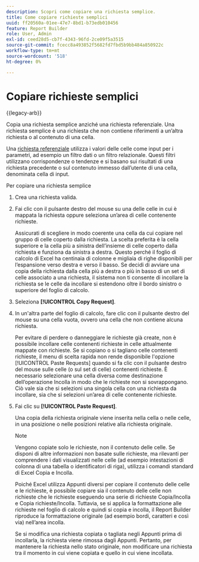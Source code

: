 ```yaml
---
description: Scopri come copiare una richiesta semplice.
title: Come copiare richieste semplici
uuid: ff20560a-01ee-47e7-8bd1-b73edb010456
feature: Report Builder
role: User, Admin
exl-id: ceed28d5-cb7f-4343-96fd-2ce09f5a3515
source-git-commit: fcecc8a493852f5682fd7fbd5b9bb484a850922c
workflow-type: tm+mt
source-wordcount: '518'
ht-degree: 0%

---
```


# Copiare richieste semplici

{{legacy-arb}}

Copia una richiesta semplice anziché una richiesta referenziale. Una richiesta semplice è una richiesta che non contiene riferimenti a un’altra richiesta o al contenuto di una cella.

Una [richiesta referenziale](/help/analyze/legacy-report-builder/manage-requests/c-copy-requests/t-copy-referential-requests.md) utilizza i valori delle celle come input per i parametri, ad esempio un filtro dati o un filtro relazionale. Questi filtri utilizzano corrispondenze o tendenze e si basano sui risultati di una richiesta precedente o sul contenuto immesso dall’utente di una cella, denominata cella di input.

Per copiare una richiesta semplice

1. Crea una richiesta valida.
1. Fai clic con il pulsante destro del mouse su una delle celle in cui è mappata la richiesta oppure seleziona un’area di celle contenente richieste.

   Assicurati di scegliere in modo coerente una cella da cui copiare nel gruppo di celle coperto dalla richiesta. La scelta preferita è la cella superiore e la cella più a sinistra dell’insieme di celle coperto dalla richiesta e funziona da sinistra a destra. Questo perché il foglio di calcolo di Excel ha centinaia di colonne e migliaia di righe disponibili per l’espansione verso destra e verso il basso. Se decidi di avviare una copia della richiesta dalla cella più a destra o più in basso di un set di celle associato a una richiesta, il sistema non ti consente di incollare la richiesta se le celle da incollare si estendono oltre il bordo sinistro o superiore del foglio di calcolo.
1. Seleziona **[!UICONTROL Copy Request]**.
1. In un&#39;altra parte del foglio di calcolo, fare clic con il pulsante destro del mouse su una cella vuota, ovvero una cella che non contiene alcuna richiesta.

   Per evitare di perdere o danneggiare le richieste già create, non è possibile incollare celle contenenti richieste in celle attualmente mappate con richieste. Se si copiano o si tagliano celle contenenti richieste, il menu di scelta rapida non rende disponibile l&#39;opzione [!UICONTROL Paste Requests] quando si fa clic con il pulsante destro del mouse sulle celle (o sul set di celle) contenenti richieste. È necessario selezionare una cella diversa come destinazione dell’operazione Incolla in modo che le richieste non si sovrappongano. Ciò vale sia che si selezioni una singola cella con una richiesta da incollare, sia che si selezioni un’area di celle contenente richieste.
1. Fai clic su **[!UICONTROL Paste Request]**.

   Una copia della richiesta originale viene inserita nella cella o nelle celle, in una posizione o nelle posizioni relative alla richiesta originale.

   >[!NOTE]
   >
   >Vengono copiate solo le richieste, non il contenuto delle celle. Se disponi di altre informazioni non basate sulle richieste, ma rilevanti per comprendere i dati visualizzati nelle celle (ad esempio intestazioni di colonna di una tabella o identificatori di riga), utilizza i comandi standard di Excel Copia e Incolla.

   Poiché Excel utilizza Appunti diversi per copiare il contenuto delle celle e le richieste, è possibile copiare sia il contenuto delle celle non richieste che le richieste eseguendo una serie di richieste Copia/Incolla e Copia richieste/Incolla. Tuttavia, se si applica la formattazione alle richieste nel foglio di calcolo e quindi si copia e incolla, il Report Builder riproduce la formattazione originale (ad esempio bordi, caratteri e così via) nell’area incolla.

   Se si modifica una richiesta copiata o tagliata negli Appunti prima di incollarla, la richiesta viene rimossa dagli Appunti. Pertanto, per mantenere la richiesta nello stato originale, non modificare una richiesta tra il momento in cui viene copiata e quello in cui viene incollata.
